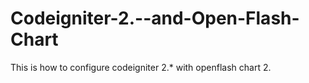 Codeigniter-2.--and-Open-Flash-Chart
====================================

This is how to configure codeigniter 2.* with openflash chart 2. 